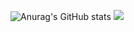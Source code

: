 ![Anurag's GitHub stats](https://github-readme-stats.vercel.app/api?username=anuraghazra&show_icons=true&theme=radical)
<img src="https://capsule-render.vercel.app/api?type=waving&theme=dark&height=300&section=header&text=Welcome%20to%20DJ's%20Github!%20&fontSize=70" />

